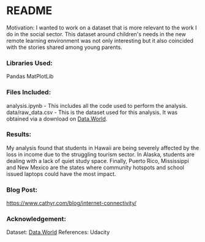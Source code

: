 # README

Motivation: I wanted to work on a dataset that is more relevant to the work I do in the social sector. This dataset around children's needs in the new remote learning environment was not only interesting but it also coincided with the stories shared among young parents.


### Libraries Used:
Pandas
MatPlotLib

### Files Included:
analysis.ipynb - This includes all the code used to perform the analysis. 
data/raw_data.csv - This is the dataset used for this analysis. It was obtained via a download on [Data.World](https://data.world/liz-friedman/school-district-data-for-mapping-student-needs-during-covid).

### Results:
My analysis found that students in Hawaii are being severely affected by the loss in income due to the struggling tourism sector. In Alaska, students are dealing with a lack of quiet study space. Finally, Puerto Rico, Mississippi and New Mexico are the states where community hotspots and school issued laptops could have the most impact. 

### Blog Post:
https://www.cathyr.com/blog/internet-connectivity/

### Acknowledgement:
Dataset: [Data.World](https://data.world/liz-friedman/school-district-data-for-mapping-student-needs-during-covid)
References: Udacity